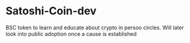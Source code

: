# Satoshi-Coin-dev
BSC token to learn and educate about crypto in persoo circles. Will later look into public adoption once a cause is established
